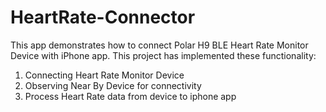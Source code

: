 # HeartRate-Connector
This app demonstrates how to connect Polar H9 BLE Heart Rate Monitor Device with iPhone app.
This project has implemented these functionality:
1. Connecting Heart Rate Monitor Device
2. Observing Near By Device for connectivity
3. Process Heart Rate data from device to iphone app
